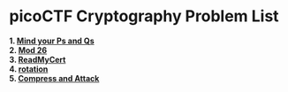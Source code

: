 # picoCTF Cryptography Problem List

__1. [Mind your Ps and Qs](https://play.picoctf.org/practice/challenge/162?category=2&page=1)__  
__2. [Mod 26](https://play.picoctf.org/practice/challenge/144?category=2&page=1)__  
__3. [ReadMyCert](https://play.picoctf.org/practice/challenge/367?category=2&page=3)__  
__4. [rotation](https://play.picoctf.org/practice/challenge/373?category=2&page=3)__  
__5. [Compress and Attack](https://play.picoctf.org/practice/challenge/127?category=2&page=3)__
